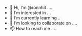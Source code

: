 - 👋 Hi, I’m @ronnh3 .....
- 👀 I’m interested in ...
- 🌱 I’m currently learning ..
- 💞️ I’m looking to collaborate on ....
- 📫 How to reach me .....

<!---
ronnh3/ronnh3 is a ✨ special ✨ repository because its `README.md` (this file) appears on your GitHub profile.
You can click the Preview link to take a look at your changes.
--->
